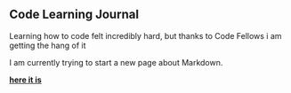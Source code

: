## Code Learning Journal 

Learning how to code felt incredibly hard, but thanks to Code Fellows i am getting the hang of it

I am currently trying to start a new page about Markdown.

[**here it is**](https://alejandroid101.github.io/Journal/markdown_for_dummies)

